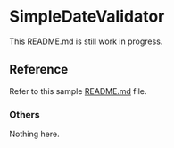 # SimpleDateValidator

This README.md is still work in progress.

## Reference

Refer to this sample [README.md](https://raw.github.com/github/android/master/README.md) file.

### Others

Nothing here.